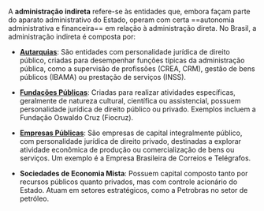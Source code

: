 A **administração indireta** refere-se às entidades que, embora façam parte do aparato administrativo do Estado, operam com certa ==autonomia administrativa e financeira== em relação à administração direta. No Brasil, a administração indireta é composta por:

- **[Autarquias](Autarquias.md)**: São entidades com personalidade jurídica de direito público, criadas para desempenhar funções típicas da administração pública, como a supervisão de profissões (CREA, CRM), gestão de bens públicos (IBAMA) ou prestação de serviços (INSS).
  
- [**Fundações Públicas**](Fundações_Públicas.md): Criadas para realizar atividades específicas, geralmente de natureza cultural, científica ou assistencial, possuem personalidade jurídica de direito público ou privado. Exemplos incluem a Fundação Oswaldo Cruz (Fiocruz).
- [ **Empresas Públicas**](Empresas_Públicas.md):  São empresas de capital integralmente público, com personalidade jurídica de direito privado, destinadas a explorar atividade econômica de produção ou comercialização de bens ou serviços. Um exemplo é a Empresa Brasileira de Correios e Telégrafos.
  

  
- **Sociedades de Economia Mista**: Possuem capital composto tanto por recursos públicos quanto privados, mas com controle acionário do Estado. Atuam em setores estratégicos, como a Petrobras no setor de petróleo.